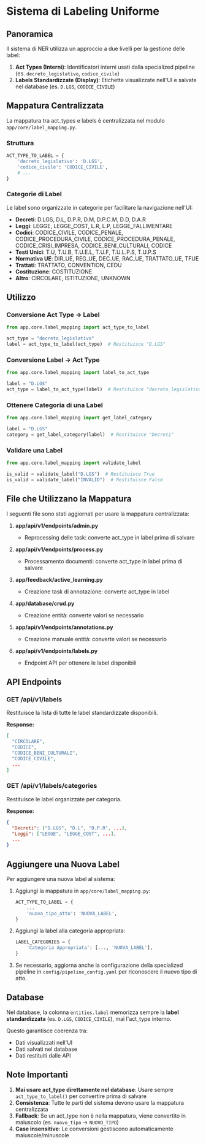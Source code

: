 # Sistema di Labeling Uniforme

## Panoramica

Il sistema di NER utilizza un approccio a due livelli per la gestione delle label:

1. **Act Types (Interni)**: Identificatori interni usati dalla specialized pipeline (es. `decreto_legislativo`, `codice_civile`)
2. **Labels Standardizzate (Display)**: Etichette visualizzate nell'UI e salvate nel database (es. `D.LGS`, `CODICE_CIVILE`)

## Mappatura Centralizzata

La mappatura tra act_types e labels è centralizzata nel modulo `app/core/label_mapping.py`.

### Struttura

```python
ACT_TYPE_TO_LABEL = {
    'decreto_legislativo': 'D.LGS',
    'codice_civile': 'CODICE_CIVILE',
    # ...
}
```

### Categorie di Label

Le label sono organizzate in categorie per facilitare la navigazione nell'UI:

- **Decreti**: D.LGS, D.L, D.P.R, D.M, D.P.C.M, D.D, D.A.R
- **Leggi**: LEGGE, LEGGE_COST, L.R, L.P, LEGGE_FALLIMENTARE
- **Codici**: CODICE_CIVILE, CODICE_PENALE, CODICE_PROCEDURA_CIVILE, CODICE_PROCEDURA_PENALE, CODICE_CRISI_IMPRESA, CODICE_BENI_CULTURALI, CODICE
- **Testi Unici**: T.U, T.U.B, T.U.E.L, T.U.F, T.U.L.P.S, T.U.P.S
- **Normativa UE**: DIR_UE, REG_UE, DEC_UE, RAC_UE, TRATTATO_UE, TFUE
- **Trattati**: TRATTATO, CONVENTION, CEDU
- **Costituzione**: COSTITUZIONE
- **Altro**: CIRCOLARE, ISTITUZIONE, UNKNOWN

## Utilizzo

### Conversione Act Type → Label

```python
from app.core.label_mapping import act_type_to_label

act_type = "decreto_legislativo"
label = act_type_to_label(act_type)  # Restituisce "D.LGS"
```

### Conversione Label → Act Type

```python
from app.core.label_mapping import label_to_act_type

label = "D.LGS"
act_type = label_to_act_type(label)  # Restituisce "decreto_legislativo"
```

### Ottenere Categoria di una Label

```python
from app.core.label_mapping import get_label_category

label = "D.LGS"
category = get_label_category(label)  # Restituisce "Decreti"
```

### Validare una Label

```python
from app.core.label_mapping import validate_label

is_valid = validate_label("D.LGS")  # Restituisce True
is_valid = validate_label("INVALID")  # Restituisce False
```

## File che Utilizzano la Mappatura

I seguenti file sono stati aggiornati per usare la mappatura centralizzata:

1. **app/api/v1/endpoints/admin.py**
   - Reprocessing delle task: converte act_type in label prima di salvare

2. **app/api/v1/endpoints/process.py**
   - Processamento documenti: converte act_type in label prima di salvare

3. **app/feedback/active_learning.py**
   - Creazione task di annotazione: converte act_type in label

4. **app/database/crud.py**
   - Creazione entità: converte valori se necessario

5. **app/api/v1/endpoints/annotations.py**
   - Creazione manuale entità: converte valori se necessario

6. **app/api/v1/endpoints/labels.py**
   - Endpoint API per ottenere le label disponibili

## API Endpoints

### GET /api/v1/labels
Restituisce la lista di tutte le label standardizzate disponibili.

**Response:**
```json
[
  "CIRCOLARE",
  "CODICE",
  "CODICE_BENI_CULTURALI",
  "CODICE_CIVILE",
  ...
]
```

### GET /api/v1/labels/categories
Restituisce le label organizzate per categoria.

**Response:**
```json
{
  "Decreti": ["D.LGS", "D.L", "D.P.R", ...],
  "Leggi": ["LEGGE", "LEGGE_COST", ...],
  ...
}
```

## Aggiungere una Nuova Label

Per aggiungere una nuova label al sistema:

1. Aggiungi la mappatura in `app/core/label_mapping.py`:
   ```python
   ACT_TYPE_TO_LABEL = {
       ...
       'nuovo_tipo_atto': 'NUOVA_LABEL',
   }
   ```

2. Aggiungi la label alla categoria appropriata:
   ```python
   LABEL_CATEGORIES = {
       'Categoria Appropriata': [..., 'NUOVA_LABEL'],
   }
   ```

3. Se necessario, aggiorna anche la configurazione della specialized pipeline in `config/pipeline_config.yaml` per riconoscere il nuovo tipo di atto.

## Database

Nel database, la colonna `entities.label` memorizza sempre la **label standardizzata** (es. `D.LGS`, `CODICE_CIVILE`), mai l'act_type interno.

Questo garantisce coerenza tra:
- Dati visualizzati nell'UI
- Dati salvati nel database
- Dati restituiti dalle API

## Note Importanti

1. **Mai usare act_type direttamente nel database**: Usare sempre `act_type_to_label()` per convertire prima di salvare
2. **Consistenza**: Tutte le parti del sistema devono usare la mappatura centralizzata
3. **Fallback**: Se un act_type non è nella mappatura, viene convertito in maiuscolo (es. `nuovo_tipo` → `NUOVO_TIPO`)
4. **Case insensitive**: Le conversioni gestiscono automaticamente maiuscole/minuscole
